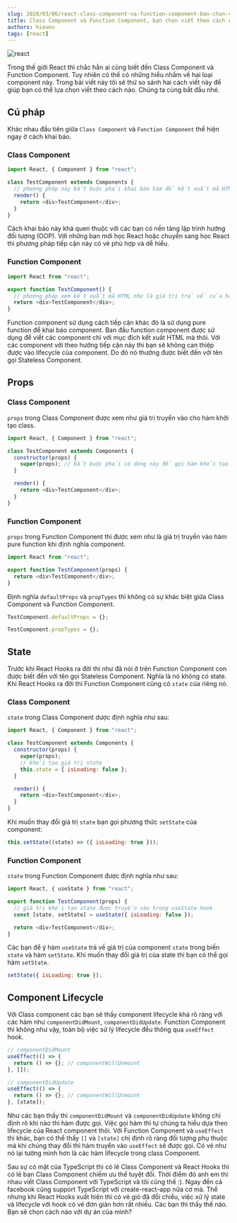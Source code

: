 ```yaml
---
slug: 2020/03/06/react-class-component-va-function-component-ban-chon-viet-theo-cach-nao
title: Class Component và Function Component, bạn chọn viết theo cách nào?
authors: hieunv
tags: [react]
---
```


![react](https://images.unsplash.com/photo-1581276879432-15e50529f34b)

Trong thế giới React thì chắc hẳn ai cũng biết đến Class Component và Function Component. Tuy nhiên có thể có những hiểu nhầm về hai loại component này. Trong bài viết này tôi sẽ thử so sánh hai cách viết này để giúp bạn có thể lựa chọn viết theo cách nào. Chúng ta cùng bắt đầu nhé.

## Cú pháp

Khác nhau đầu tiên giữa `Class Component` và `Function Component` thể hiện ngay ở cách khai báo.

### Class Component

```js
import React, { Component } from "react";

class TestComponent extends Components {
  // phương pháp này bắt buộc phải khai báo hàm để kết xuất mã HTML
  render() {
    return <div>TestComponent</div>;
  }
}
```

Cách khai báo này khá quen thuộc với các bạn có nền tảng lập trình hướng đối tượng (OOP). Với những bạn mới học React hoặc chuyển sang học React thì phương pháp tiếp cận này có vẻ phù hợp và dễ hiểu.

### Function Component

```js
import React from "react";

export function TestComponent() {
  // phương pháp xem kết xuất mã HTML như là giá trị trả về của hàm
  return <div>TestComponent</div>;
}
```

Function component sử dụng cách tiếp cận khác đó là sử dụng pure function để khai báo component. Ban đầu function component được sử dụng để viết các component chỉ với mục đích kết xuất HTML mà thôi. Với các component với theo hướng tiếp cận này thì bạn sẽ không can thiệp được vào lifecycle của component. Do đó nó thướng được biết đến với tên gọi Stateless Component.

## Props

### Class Component

`props` trong Class Component được xem như giá trị truyển vào cho hàm khởi tạo class.

```js
import React, { Component } from "react";

class TestComponent extends Components {
  constructor(props) {
    super(props); // bắt buộc phải có dòng này để gọi hàm khởi tạo của class cha nhé
  }

  render() {
    return <div>TestComponent</div>;
  }
}
```

### Function Component

`props` trong Function Component thì được xem như là giá trị truyền vào hàm pure function khi định nghĩa component.

```js
import React from "react";

export function TestComponent(props) {
  return <div>TestComponent</div>;
}
```

Định nghĩa `defaultProps` và `propTypes` thì không có sự khác biệt giữa Class Component và Function Component.

```js
TestComponent.defaultProps = {};

TestComponent.propTypes = {};
```

## State

Trước khi React Hooks ra đời thì như đã nói ở trên Function Component con được biết đến với tên gọi Stateless Component. Nghĩa là nó không có state. Khi React Hooks ra đời thì Function Component cũng có `state` của riêng nó.

### Class Component

`state` trong Class Component dược định nghĩa như sau:

```js
import React, { Component } from "react";

class TestComponent extends Components {
  constructor(props) {
    super(props);
    // khởi tạo giá trị state
    this.state = { isLoading: false };
  }

  render() {
    return <div>TestComponent</div>;
  }
}
```

Khi muốn thay đổi giá trị `state` bạn gọi phương thức `setState` của component:

```js
this.setState((state) => ({ isLoading: true }));
```

### Function Component

`state` trong Function Component được định nghĩa như sau:

```js
import React, { useState } from "react";

export function TestComponent(props) {
  // giá trị khởi tạo state được truyền vào trong useState hook
  const [state, setState] = useState({ isLoading: false });

  return <div>TestComponent</div>;
}
```

Các bạn để ý hàm `useState` trả về giá trị của component `state` trong biến `state` và hàm `setState`. Khi muốn thay đổi giá trị của state thì bạn có thể gọi hàm `setState`.

```js
setState({ isLoading: true });
```

## Component Lifecycle

Với Class component các bạn sẽ thấy component lifecycle khá rõ ràng với các hàm như `componentDidMount`, `componentDidUpdate`. Function Component thì không như vậy, toàn bộ việc sử lý lifecycle đều thông qua `useEffect` hook.

```js
// componentDidMount
useEffect(() => {
  return () => {}; // componentWillUnmount
}, []);
```

```js
// componentDidUpdate
useEffect(() => {
  return () => {}; // componentWillUnmount
}, [state]);
```

Như các bạn thấy thì `componentDidMount` và `componentDidUpdate` không chỉ định rõ khi nào thì hàm được gọi. Việc gọi hàm thì tự chúng ta hiểu dựa theo lifecycle của React component thôi. Với Function Component và `useEffect` thì khác, bạn có thể thấy `[]` và `[state]` chị định rõ ràng đối tượng phụ thuộc mà khi chúng thay đổi thì hàm truyển vào `useEffect` sẽ được gọi. Có vẻ như nó lại tường mình hơn là các hàm lifecycle trong class Component.

Sau sự có mặt của TypeScript thì có lẽ Class Component và React Hooks thì có lẽ bạn Class Component chiếm ưu thế tuyệt đối. Thời điểm đó anh em thi nhau viết Class Component với TypeScript và tôi cũng thế :). Ngay đến cả facebook cũng support TypeScript với create-react-app nữa cơ mà. Thế nhưng khi React Hooks xuất hiện thì có vẻ gió đã đổi chiều, việc xử lý state và lifecycle với hook có vẻ đơn giản hơn rất nhiều. Các bạn thì thấy thế nào. Bạn sẽ chọn cách nào với dự án của mình?
